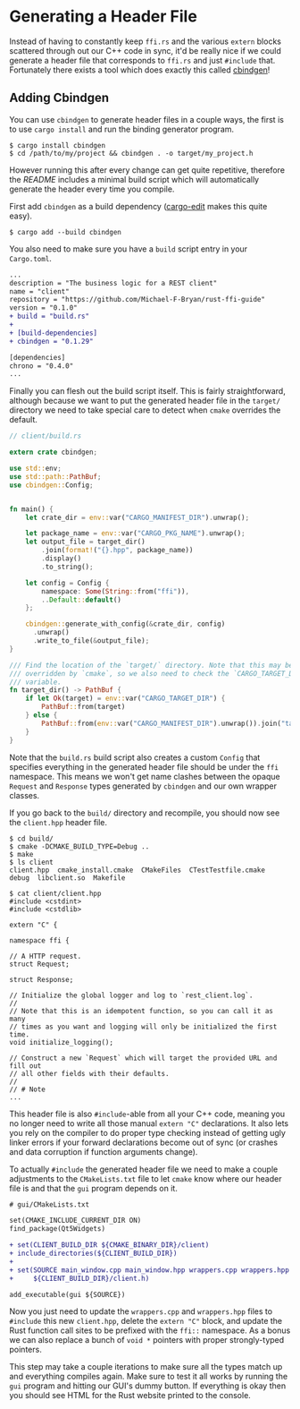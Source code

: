 # Generating a Header File

Instead of having to constantly keep `ffi.rs` and the various `extern` blocks 
scattered through out our C++ code in sync, it'd be really nice if we could 
generate a header file that corresponds to `ffi.rs` and just `#include` that.
Fortunately there exists a tool which does exactly this called [cbindgen]!


## Adding Cbindgen

You can use `cbindgen` to generate header files in a couple ways, the first is
to use `cargo install` and run the binding generator program.

```
$ cargo install cbindgen
$ cd /path/to/my/project && cbindgen . -o target/my_project.h
```

However running this after every change can get quite repetitive, therefore the
*README* includes a minimal build script which will automatically generate the 
header every time you compile.

First add `cbindgen` as a build dependency ([cargo-edit] makes this quite easy).

```
$ cargo add --build cbindgen
```

You also need to make sure you have a `build` script entry in your `Cargo.toml`.

```diff
...
description = "The business logic for a REST client"
name = "client"
repository = "https://github.com/Michael-F-Bryan/rust-ffi-guide"
version = "0.1.0"
+ build = "build.rs"
+
+ [build-dependencies]
+ cbindgen = "0.1.29"

[dependencies]
chrono = "0.4.0"
...
```

Finally you can flesh out the build script itself. This is fairly 
straightforward, although because we want to put the generated header file in 
the `target/` directory we need to take special care to detect when `cmake` 
overrides the default.

```rust
// client/build.rs

extern crate cbindgen;

use std::env;
use std::path::PathBuf;
use cbindgen::Config;


fn main() {
    let crate_dir = env::var("CARGO_MANIFEST_DIR").unwrap();

    let package_name = env::var("CARGO_PKG_NAME").unwrap();
    let output_file = target_dir()
        .join(format!("{}.hpp", package_name))
        .display()
        .to_string();

    let config = Config {
        namespace: Some(String::from("ffi")),
        ..Default::default()
    };

    cbindgen::generate_with_config(&crate_dir, config)
      .unwrap()
      .write_to_file(&output_file);
}

/// Find the location of the `target/` directory. Note that this may be 
/// overridden by `cmake`, so we also need to check the `CARGO_TARGET_DIR` 
/// variable.
fn target_dir() -> PathBuf {
    if let Ok(target) = env::var("CARGO_TARGET_DIR") {
        PathBuf::from(target)
    } else {
        PathBuf::from(env::var("CARGO_MANIFEST_DIR").unwrap()).join("target")
    }
}
```

Note that the `build.rs` build script also creates a custom `Config` that 
specifies everything in the generated header file should be under the `ffi` 
namespace. This means we won't get name clashes between the opaque `Request` and
`Response` types generated by `cbindgen` and our own wrapper classes.

If you go back to the `build/` directory and recompile, you should now see the 
`client.hpp` header file.

```
$ cd build/
$ cmake -DCMAKE_BUILD_TYPE=Debug ..
$ make
$ ls client
client.hpp  cmake_install.cmake  CMakeFiles  CTestTestfile.cmake  debug  libclient.so  Makefile

$ cat client/client.hpp
#include <cstdint>
#include <cstdlib>

extern "C" {

namespace ffi {

// A HTTP request.
struct Request;

struct Response;

// Initialize the global logger and log to `rest_client.log`.
//
// Note that this is an idempotent function, so you can call it as many
// times as you want and logging will only be initialized the first time.
void initialize_logging();

// Construct a new `Request` which will target the provided URL and fill out
// all other fields with their defaults.
//
// # Note
...
```

This header file is also `#include`-able from all your C++ code, meaning you no
longer need to write all those manual `extern "C"` declarations. It also lets 
you rely on the compiler to do proper type checking instead of getting ugly 
linker errors if your forward declarations become out of sync (or crashes and
data corruption if function arguments change).

To actually `#include` the generated header file we need to make a couple 
adjustments to the `CMakeLists.txt` file to let `cmake` know where our header 
file is and that the `gui` program depends on it.


```diff
# gui/CMakeLists.txt

set(CMAKE_INCLUDE_CURRENT_DIR ON)
find_package(Qt5Widgets)

+ set(CLIENT_BUILD_DIR ${CMAKE_BINARY_DIR}/client)
+ include_directories(${CLIENT_BUILD_DIR})
+
+ set(SOURCE main_window.cpp main_window.hpp wrappers.cpp wrappers.hpp main.cpp
+     ${CLIENT_BUILD_DIR}/client.h)

add_executable(gui ${SOURCE})
```

Now you just need to update the `wrappers.cpp` and `wrappers.hpp` files to 
`#include` this new `client.hpp`, delete the `extern "C"` block, and update the
Rust function call sites to be prefixed with the `ffi::` namespace. As a bonus
we can also replace a bunch of `void *` pointers with proper strongly-typed 
pointers.

This step may take a couple iterations to make sure all the types match up and 
everything compiles again. Make sure to test it all works by running the `gui`
program and hitting our GUI's dummy button. If everything is okay then you 
should see HTML for the Rust website printed to the console.


[cbindgen]: https://github.com/eqrion/cbindgen
[cargo-edit]: https://crates.io/crates/cargo-edit